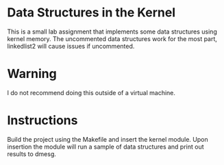 # Data Structures in the Kernel
This is a small lab assignment that implements some data structures using kernel memory. The uncommented data structures work for the most part, linkedlist2 will cause issues if uncommented.

# Warning
I do not recommend doing this outside of a virtual machine.

# Instructions
Build the project using the Makefile and insert the kernel module. 
Upon insertion the module will run a sample of data structures and print out results to dmesg.

